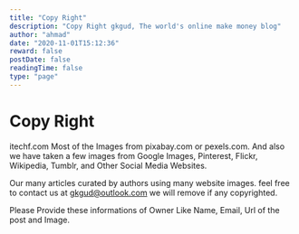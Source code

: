 ```yaml
---
title: "Copy Right"
description: "Copy Right gkgud, The world's online make money blog"
author: "ahmad"
date: "2020-11-01T15:12:36"
reward: false
postDate: false
readingTime: false
type: "page"
---
```



Copy Right
============
  
itechf.com Most of the Images from pixabay.com or pexels.com. And also we have taken a few images from Google Images, Pinterest, Flickr, Wikipedia, Tumblr, and Other Social Media Websites. 

Our many articles curated by authors using many website images. feel free to contact us at gkgud@outlook.com we will remove if any copyrighted.

Please Provide these informations of Owner Like Name, Email, Url of the post and Image.

